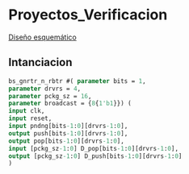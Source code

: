 # Proyectos_Verificacion

[Diseño esquemático](https://drive.google.com/file/d/1QOUuYlVYeBpDxzCrYnHOMLKk6pSBaKDZ/view?usp=sharing)

## Intanciacion
``` systemverilog
bs_gnrtr_n_rbtr #( parameter bits = 1,
parameter drvrs = 4,
parameter pckg_sz = 16,
parameter broadcast = {8{1'b1}}) (
input clk,
input reset,
input pndng[bits-1:0][drvrs-1:0],
output push[bits-1:0][drvrs-1:0],
output pop[bits-1:0][drvrs-1:0],
input [pckg_sz-1:0] D_pop[bits-1:0][drvrs-1:0],
output [pckg_sz-1:0] D_push[bits-1:0][drvrs-1:0]
)
```
